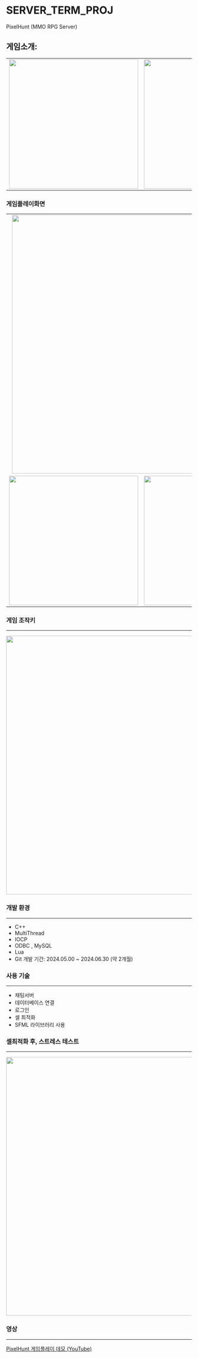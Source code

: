 # SERVER_TERM_PROJ
 PixelHunt (MMO RPG Server)
 
## 게임소개: 

<table>
  <tr>
    <td><img src="https://github.com/user-attachments/assets/dc54be3d-cd9c-4002-afb8-535ab5a88adf" width="350"/></td>
    <td><img src="https://github.com/user-attachments/assets/701f74ff-0030-435d-abc1-c178126850df" width="350"/></td>
  </tr>
</table>

### 게임플레이화면
<table>
  <tr>
    <td colspan="2" align="center"><img src="https://github.com/user-attachments/assets/5d8f1c1e-c1e2-46f2-8825-e961c6f3bf8a" width="700"/></td>
  </tr>
  <tr>
    <td><img src="https://github.com/user-attachments/assets/0d1c51f2-36e5-4bfe-b15b-91e5af674ae5" width="350"/></td>
    <td><img src="https://github.com/user-attachments/assets/d322794f-dcd6-4595-8233-4702a1ad8c40" width="350"/></td>
  </tr>
</table>


### 게임 조작키
-----------------------------------------------------------------------------------------------------------------------------------------------------------------------------------
   <td><img src="https://github.com/user-attachments/assets/d8a20d10-3525-49d0-b8d6-f94f53575dc1" width="700"/></td>
   
### 개발 환경
-----------------------------------------------------------------------------------------------------------------------------------------------------------------------------------
- C++
- MultiThread
- IOCP
- ODBC , MySQL
- Lua
- Git
개발 기간: 2024.05.00 ~ 2024.06.30 (약 2개월)

### 사용 기술
-----------------------------------------------------------------------------------------------------------------------------------------------------------------------------------
- 채팅서버 
- 데이터베이스 연결
- 로그인
- 셀 최적화
- SFML 라이브러리 사용

### 셀최적화 후, 스트레스 테스트
-----------------------------------------------------------------------------------------------------------------------------------------------------------------------------------
 <td><img src="https://github.com/user-attachments/assets/ff72b93b-48e0-4132-83ce-3ae38edf0459" width="700"/></td>
 
### 영상
--------------------------------------------------------------------------------------------------------------------------------------------------------------------------------
[PixelHunt 게임플레이 데모 (YouTube)](https://www.youtube.com/watch?v=OwdZjZN88_g)
